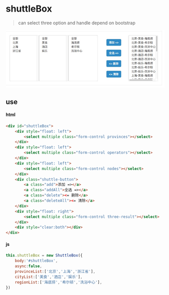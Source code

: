 # shuttleBox
> can select three option and handle
> depend on bootstrap


![demo](https://raw.githubusercontent.com/iHadDream/shuttleBox/master/demo.png)

## use


#### html
~~~ html
<div id="shuttleBox">
    <div style="float: left">
        <select multiple class="form-control provinces"></select>
    </div>
    <div style="float: left">
        <select multiple class="form-control operators"></select>
    </div>
    <div style="float: left">
        <select multiple class="form-control nodes"></select>
    </div>
    <div class="shuttle-button">
        <a class="add">添加 =></a>
        <a class="addAll">全选 =></a>
        <a class="delete"><= 删除</a>
        <a class="deleteAll"><= 清除</a>
    </div>
    <div style="float: right">
        <select multiple class="form-control three-result"></select>
    </div>
    <div style="clear:both"></div>
</div>
~~~
#### js
~~~ javascript
this.shuttleBox = new ShuttleBox({
    body:'#shuttleBox',
    async:false,
    provinceList:['北京','上海','浙江省'],
    cityList:['美食','酒店','娱乐'],
    regionList:['海底捞','希尔顿','洗浴中心'],
})
~~~
